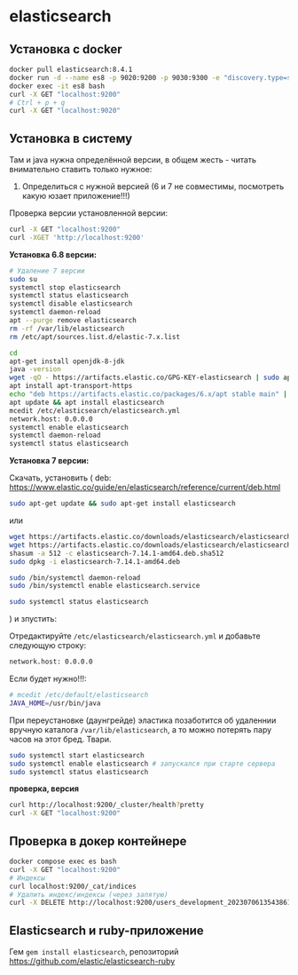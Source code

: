 # elasticsearch

## Установка с docker

```sh
docker pull elasticsearch:8.4.1
docker run -d --name es8 -p 9020:9200 -p 9030:9300 -e "discovery.type=single-node" -e "xpack.security.enabled=false" elasticsearch:8.4.1
docker exec -it es8 bash
curl -X GET "localhost:9200"
# Ctrl + p + q
curl -X GET "localhost:9020"
```

## Установка в систему

Там и java нужна определённой версии, в общем жесть - читать внимательно ставить только нужное:

1. Определиться с нужной версией (6 и 7 не совместимы, посмотреть какую юзает приложение!!!)

Проверка версии установленной версии:

```sh
curl -X GET "localhost:9200"
curl -XGET 'http://localhost:9200'
```

__Установка 6.8 версии:__

```sh
# Удаление 7 версии
sudo su
systemctl stop elasticsearch
systemctl status elasticsearch
systemctl disable elasticsearch
systemctl daemon-reload
apt --purge remove elasticsearch
rm -rf /var/lib/elasticsearch
rm /etc/apt/sources.list.d/elastic-7.x.list

cd
apt-get install openjdk-8-jdk
java -version
wget -qO - https://artifacts.elastic.co/GPG-KEY-elasticsearch | sudo apt-key add -
apt install apt-transport-https
echo "deb https://artifacts.elastic.co/packages/6.x/apt stable main" | sudo tee -a /etc/apt/sources.list.d/elastic-6.x.list
apt update && apt install elasticsearch
mcedit /etc/elasticsearch/elasticsearch.yml
network.host: 0.0.0.0
systemctl enable elasticsearch
systemctl daemon-reload
systemctl status elasticsearch

```

__Установка 7 версии:__

Скачать, установить (
  deb: https://www.elastic.co/guide/en/elasticsearch/reference/current/deb.html
  ```sh
  sudo apt-get update && sudo apt-get install elasticsearch
  ```
  или
  ```sh
  wget https://artifacts.elastic.co/downloads/elasticsearch/elasticsearch-7.14.1-amd64.deb
  wget https://artifacts.elastic.co/downloads/elasticsearch/elasticsearch-7.14.1-amd64.deb.sha512
  shasum -a 512 -c elasticsearch-7.14.1-amd64.deb.sha512 
  sudo dpkg -i elasticsearch-7.14.1-amd64.deb

  sudo /bin/systemctl daemon-reload
  sudo /bin/systemctl enable elasticsearch.service

  sudo systemctl status elasticsearch
  ```
) и зпустить:

Отредактируйте `/etc/elasticsearch/elasticsearch.yml` и добавьте следующую строку:
```bash
network.host: 0.0.0.0
```

Если будет нужно!!!:
```bash
# mcedit /etc/default/elasticsearch
JAVA_HOME=/usr/bin/java
```


При переустановке (даунгрейде) эластика позаботится об удаленнии вручную каталога `/var/lib/elasticsearch`, а то можно потерять пару часов на этот бред. Твари.


```bash
sudo systemctl start elasticsearch
sudo systemctl enable elasticsearch # запускался при старте сервера
sudo systemctl status elasticsearch
```

__проверка, версия__

```bash
curl http://localhost:9200/_cluster/health?pretty
curl -X GET "localhost:9200"
```

## Проверка в докер контейнере

```sh
docker compose exec es bash
curl -X GET "localhost:9200"
# Индексы
curl localhost:9200/_cat/indices
# Удалить индекс/индексы (через запятую)
curl -X DELETE http://localhost:9200/users_development_20230706135438618,posts_development_20230706135438618
```

## Elasticsearch и ruby-приложение

Гем `gem install elasticsearch`, репозиторий https://github.com/elastic/elasticsearch-ruby
